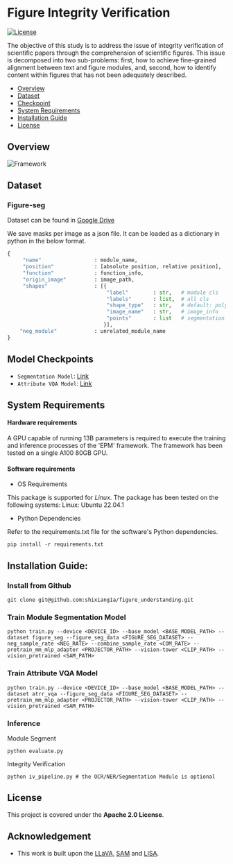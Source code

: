 # Figure Integrity Verification

[![License](https://img.shields.io/badge/License-Apache%202.0-blue.svg)](https://opensource.org/licenses/Apache-2.0)

The objective of this study is to address the issue of integrity verification of scientific papers through the comprehension of scientific figures. This issue is decomposed into two sub-problems: first, how to achieve fine-grained alignment between text and figure modules, and, second, how to identify content within figures that has not been adequately described. 

- [Overview](#overview)
- [Dataset](#dataset)
- [Checkpoint](#model-checkpoints)
- [System Requirements](#system-requirements)
- [Installation Guide](#installation-guide)
- [License](#license)

## Overview
![Framework](https://github.com/shixiang1a/figure_understanding/blob/main/framework.png)

## Dataset
### Figure-seg
Dataset can be found in [Google Drive]([https://drive.google.com/file/d/16yYWa66RbFkqfFJpI9XdX4-UPs4J9_Qz/view?usp=sharing](https://drive.google.com/file/d/1966TIfBd5KFBG6pWIG7fWgCv3hLzmsQU/view?usp=sharing))

We save masks per image as a json file. It can be loaded as a dictionary in python in the below format.

```python
{
     "name"                 : module_name,
     "position"             : [absolute position, relative position],
     "function"             : function_info,
     "origin_image"         : image_path,
     "shapes"               : [{
                                "label"        : str,   # module cls
                                "labels"       : list,  # all cls
                                "shape_type"   : str,   # default: polygon
                                "image_name"   : str,   # image_info
                                "points"       : list   # segmentation mask
                               }],
    "neg_module"            : unrelated_module_name
}
```

## Model Checkpoints

- `Segmentation Model`: [Link]() 
- `Attribute VQA Model`: [Link]()


## System Requirements
#### Hardware requirements
A GPU capable of running 13B parameters is required to execute the training and inference processes of the 'EPM' framework. The framework has been tested on a single A100 80GB GPU.

#### Software requirements
- OS Requirements

This package is supported for *Linux*. The package has been tested on the following systems: Linux: Ubuntu 22.04.1

- Python Dependencies

Refer to the requirements.txt file for the software's Python dependencies.
```
pip install -r requirements.txt
```
## Installation Guide:

### Install from Github
```
git clone git@github.com:shixiang1a/figure_understanding.git
```

### Train Module Segmentation Model
```
python train.py --device <DEVICE_ID> --base_model <BASE_MODEL_PATH> --dataset figure_seg --figure_seg_data <FIGURE_SEG_DATASET> --neg_sample_rate <NEG_RATE> --combine_sample_rate <COM_RATE> --pretrain_mm_mlp_adapter <PROJECTOR_PATH> --vision-tower <CLIP_PATH> --vision_pretrained <SAM_PATH>
```

### Train Attribute VQA Model
```
python train.py --device <DEVICE_ID> --base_model <BASE_MODEL_PATH> --dataset atrr_vqa --figure_seg_data <FIGURE_SEG_DATASET> --pretrain_mm_mlp_adapter <PROJECTOR_PATH> --vision-tower <CLIP_PATH> --vision_pretrained <SAM_PATH>
```

### Inference
Module Segment
```
python evaluate.py
```

Integrity Verification
```
python iv_pipeline.py # the OCR/NER/Segmentation Module is optional
```

## License
This project is covered under the **Apache 2.0 License**.

## Acknowledgement
-  This work is built upon the [LLaVA](https://github.com/haotian-liu/LLaVA), [SAM](https://github.com/facebookresearch/segment-anything) and [LISA](https://github.com/dvlab-research/LISA).
